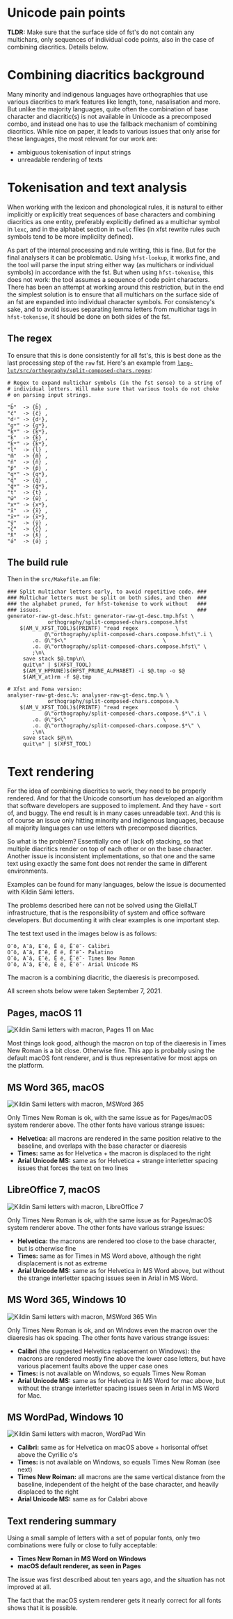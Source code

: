 # Unicode pain points

**TLDR:** Make sure that the surface side of fst's do not contain any multichars, only sequences of individual code points, also in the case of combining diacritics. Details below.

# Combining diacritics background

Many minority and indigenous languages have orthographies that use various diacritics to mark features like length, tone, nasalisation and more. But unlike the majority languages, quite often the combination of base character and diacritic(s) is not available in Unicode as a precomposed combo, and instead one has to use the fallback mechanism of combining diacritics. While nice on paper, it leads to various issues that only arise for these languages, the most relevant for our work are:

- ambiguous tokenisation of input strings
- unreadable rendering of texts

# Tokenisation and text analysis

When working with the lexicon and phonological rules, it is natural to either implicitly or explicitly treat sequences of base characters and combining diacritics as one entity, preferably explicitly defined as a multichar symbol in `lexc`, and in the alphabet section in `twolc` files (in xfst rewrite rules such symbols tend to be more implicilty defined).

As part of the internal processing and rule writing, this is fine. But for the final analysers it can be problematic. Using `hfst-lookup`, it works fine, and the tool will parse the input string either way (as multichars or individual symbols) in accordance with the fst. But when using `hfst-tokenise`, this does not work: the tool assumes a sequence of code point characters. There has been an attempt at working around this restriction, but in the end the simplest solution is to ensure that all multichars on the surface side of an fst are expanded into individual character symbols. For consistency's sake, and to avoid issues separating lemma letters from multichar tags in `hfst-tokenise`, it should be done on both sides of the fst.

## The regex

To ensure that this is done consistently for all fst's, this is best done as the last processing step of the `raw` fst. Here's an example from [`lang-lut/src/orthography/split-composed-chars.regex`](https://github.com/giellalt/lang-lut/):

```
# Regex to expand multichar symbols (in the fst sense) to a string of
# individual letters. Will make sure that various tools do not choke
# on parsing input strings.

"b̓"  -> {b̓} ,
"c̓"  -> {c̓} ,
"dᶻ" -> {dᶻ},
"gʷ" -> {gʷ},
"kʷ" -> {kʷ},
"k̓"  -> {k̓} ,
"k̓ʷ" -> {k̓ʷ},
"l̕"  -> {l̕} ,
"m̓"  -> {m̓} ,
"n̓"  -> {n̓} ,
"p̓"  -> {p̓} ,
"qʷ" -> {qʷ},
"q̓"  -> {q̓} ,
"q̓ʷ" -> {q̓ʷ},
"t̕"  -> {t̕} ,
"w̓"  -> {w̓} ,
"xʷ" -> {xʷ},
"x̌"  -> {x̌} ,
"x̌ʷ" -> {x̌ʷ},
"y̓"  -> {y̓} ,
"č̓"  -> {č̓} ,
"ƛ̕"  -> {ƛ̕} ,
"ə́"  -> {ə́} ;
```

## The build rule

Then in the `src/Makefile.am` file:

```make
### Split multichar letters early, to avoid repetitive code. ###
### Multichar letters must be split on both sides, and then  ###
### the alphabet pruned, for hfst-tokenise to work without   ###
### issues.                                                  ###
generator-raw-gt-desc.hfst: generator-raw-gt-desc.tmp.hfst \
	         orthography/split-composed-chars.compose.hfst
	$(AM_V_XFST_TOOL)$(PRINTF) "read regex            \
	        @\"orthography/split-composed-chars.compose.hfst\".i \
	    .o. @\"$<\"                               \
	    .o. @\"orthography/split-composed-chars.compose.hfst\" \
	    ;\n\
	 save stack $@.tmp\n\
	 quit\n" | $(XFST_TOOL)
	 $(AM_V_HPRUNE)$(HFST_PRUNE_ALPHABET) -i $@.tmp -o $@
	 $(AM_V_at)rm -f $@.tmp

# Xfst and Foma version:
analyser-raw-gt-desc.%: analyser-raw-gt-desc.tmp.% \
	         orthography/split-composed-chars.compose.%
	$(AM_V_XFST_TOOL)$(PRINTF) "read regex            \
	        @\"orthography/split-composed-chars.compose.$*\".i \
	    .o. @\"$<\"                               \
	    .o. @\"orthography/split-composed-chars.compose.$*\" \
	    ;\n\
	 save stack $@\n\
	 quit\n" | $(XFST_TOOL)
```

# Text rendering

For the idea of combining diacritics to work, they need to be properly rendered. And for that the Unicode consortium has developed an algorithm that software developers are supposed to implement. And they have - sort of, and buggy. The end result is in many cases unreadable text. And this is of course an issue only hitting minority and indigenous languages, because all majority languages can use letters wth precomposed diacritics.

So what is the problem? Essentially one of (lack of) stacking, so that multiple diacritics render on top of each other or on the base character. Another issue is inconsistent implementations, so that one and the same text using exactly the same font does not render the same in different environments.

Examples can be found for many languages, below the issue is documented with Kildin Sámi letters.

The problems described here can not be solved using the GiellaLT infrastructure, that is the responsibility of system and office software developers. But documenting it with clear examples is one important step.

The test text used in the images below is as follows:

```
О̄ о̄, А̄ а̄, Е̄ е̄, Ё ё, Ё̄ ё̄ - Calibri
О̄ о̄, А̄ а̄, Е̄ е̄, Ё ё, Ё̄ ё̄ - Palatino
О̄ о̄, А̄ а̄, Е̄ е̄, Ё ё, Ё̄ ё̄ - Times New Roman
О̄ о̄, А̄ а̄, Е̄ е̄, Ё ё, Ё̄ ё̄ - Arial Unicode MS
```

The macron is a combining diacritic, the diaeresis is precomposed.

All screen shots below were taken September 7, 2021.

## Pages, macOS 11
![Kildin Sami letters with macron, Pages 11 on Mac](images/SJDlettersPages11.1Mac.png)

Most things look good, although the macron on top of the diaeresis in Times New Roman is a bit close. Otherwise fine. This app is probably using the default macOS font renderer, and is thus representative for most apps on the platform.

## MS Word 365, macOS
![Kildin Sami letters with macron, MSWord 365](images/SJDlettersMSWord365Mac.png)

Only Times New Roman is ok, with the same issue as for Pages/macOS system renderer above. The other fonts have various strange issues:

- **Helvetica:** all macrons are rendered in the same position relative to the baseline, and overlaps with the base character or diaeresis
- **Times:** same as for Helvetica + the macron is displaced to the right
- **Arial Unicode MS:** same as for Helvetica + strange interletter spacing issues that forces the text on two lines

## LibreOffice 7, macOS
![Kildin Sami letters with macron, LibreOffice 7](images/SJDlettersLibreOffice7Mac.png)

Only Times New Roman is ok, with the same issue as for Pages/macOS system renderer above. The other fonts have various strange issues:

- **Helvetica:** the macrons are rendered too close to the base character, but is otherwise fine
- **Times:** same as for Times in MS Word above, although the right displacement is not as extreme
- **Arial Unicode MS:** same as for Helvetica in MS Word above, but without the strange interletter spacing issues seen in Arial in MS Word.

## MS Word 365, Windows 10
![Kildin Sami letters with macron, MSWord 365 Win](images/SJDlettersWord365Win10.png)

Only Times New Roman is ok, and on Windows even the macron over the diaeresis has ok spacing. The other fonts have various strange issues:

- **Calibri** (the suggested Helvetica replacement on Windows): the macrons are rendered mostly fine above the lower case letters, but have various placement faults above the upper case ones
- **Times:** is not available on Windows, so equals Times New Roman
- **Arial Unicode MS:** same as for Helvetica in MS Word for mac above, but without the strange interletter spacing issues seen in Arial in MS Word for Mac.

## MS WordPad, Windows 10
![Kildin Sami letters with macron, WordPad Win](images/SJDlettersWordPadWin10.png)

- **Calibri:** same as for Helvetica on macOS above + horisontal offset above the Cyrillic o's
- **Times:** is not available on Windows, so equals Times New Roman (see next)
- **Times New Roiman:** all macrons are the same vertical distance from the baseline, independent of the height of the base character, and heavily displaced to the right
- **Arial Unicode MS:** same as for Calabri above

## Text rendering summary

Using a small sample of letters with a set of popular fonts, only two combinations were fully or close to fully acceptable:
* **Times New Roman in MS Word on Windows**
* **macOS default renderer, as seen in Pages**

The issue was first described about ten years ago, and the situation has not improved at all.

The fact that the macOS system renderer gets it nearly correct for all fonts shows that it is possible.
